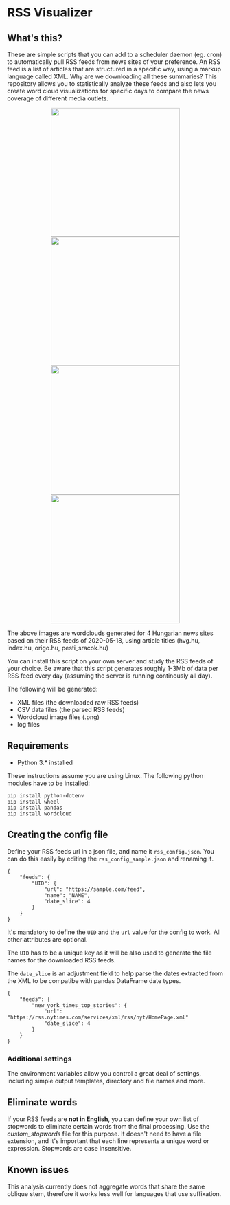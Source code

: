 # RSS Visualizer

## What's this?

These are simple scripts that you can add to a scheduler daemon (eg. cron) to automatically pull RSS feeds from news sites of your preference. An RSS feed is a list of articles that are structured in a specific way, using a markup language called XML. Why are we downloading all these summaries? This repository allows you to statistically analyze these feeds and also lets you create word cloud visualizations for specific days to compare the news coverage of different media outlets.

<p align="center">
    <img src="https://github.com/oliviaisarobot/rss_visualizer/blob/master/preview/2020-05-18_hvg_title.png" width="300" height="300"> <img src="https://github.com/oliviaisarobot/rss_visualizer/blob/master/preview/2020-05-18_index_title.png" width="300" height="300"> <img src="https://github.com/oliviaisarobot/rss_visualizer/blob/master/preview/2020-05-18_origo_title.png" width="300" height="300"> <img src="https://github.com/oliviaisarobot/rss_visualizer/blob/master/preview/2020-05-18_pesti_sracok_title.png" width="300" height="300">
</p>

The above images are wordclouds generated for 4 Hungarian news sites based on their RSS feeds of 2020-05-18, using article titles (hvg.hu, index.hu, origo.hu, pesti_sracok.hu)

You can install this script on your own server and study the RSS feeds of your choice. Be aware that this script generates roughly 1-3Mb of data per RSS feed every day (assuming the server is running continously all day).

The following will be generated:
* XML files (the downloaded raw RSS feeds)
* CSV data files (the parsed RSS feeds)
* Wordcloud image files (.png)
* log files

## Requirements

* Python 3.* installed

These instructions assume you are using Linux. The following python modules have to be installed:

```
pip install python-dotenv
pip install wheel
pip install pandas
pip install wordcloud
```

## Creating the config file

Define your RSS feeds url in a json file, and name it `rss_config.json`. You can do this easily by editing the `rss_config_sample.json` and renaming it.

```
{
    "feeds": {
        "UID": {
            "url": "https://sample.com/feed",
            "name": "NAME",
            "date_slice": 4
        }
    }
}
```

It's mandatory to define the `UID` and the `url` value for the config to work. All other attributes are optional.

The `UID` has to be a unique key as it will be also used to generate the file names for the downloaded RSS feeds.

The `date_slice` is an adjustment field to help parse the dates extracted from the XML to be compatibe with pandas DataFrame date types.

```
{
    "feeds": {
        "new_york_times_top_stories": {
            "url": "https://rss.nytimes.com/services/xml/rss/nyt/HomePage.xml"
            "date_slice": 4
        }
    }
}
```

### Additional settings

The environment variables allow you control a great deal of settings, including simple output templates, directory and file names and more.

## Eliminate words

If your RSS feeds are **not in English**, you can define your own list of stopwords to eliminate certain words from the final processing. Use the *custom_stopwords* file for this purpose. It doesn't need to have a file extension, and it's important that each line represents a unique word or expression. Stopwords are case insensitive.

## Known issues

This analysis currently does not aggregate words that share the same oblique stem, therefore it works less well for languages that use suffixation.
